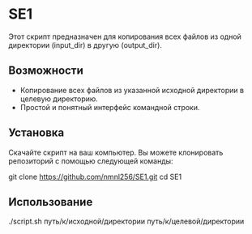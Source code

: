 # SE1

Этот скрипт предназначен для копирования всех файлов из одной директории (input_dir) в другую (output_dir).

## Возможности

- Копирование всех файлов из указанной исходной директории в целевую директорию.
- Простой и понятный интерфейс командной строки.

## Установка

Скачайте скрипт на ваш компьютер. Вы можете клонировать репозиторий с помощью следующей команды:


git clone https://github.com/nmnl256/SE1.git
cd SE1

## Использование

./script.sh путь/к/исходной/директории путь/к/целевой/директории
